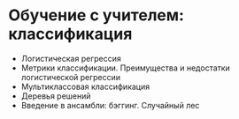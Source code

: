 # Обучение с учителем: классификация
* Логистическая регрессия
* Метрики классификации. Преимущества и недостатки логистической регрессии
* Мультиклассовая классификация
* Деревья решений
* Введение в ансамбли: бэггинг. Случайный лес
  

